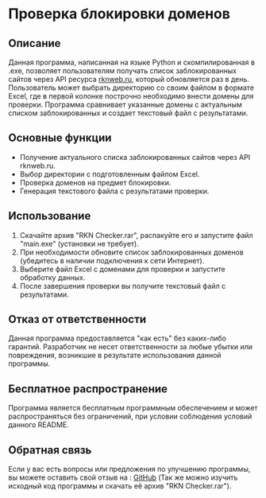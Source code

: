 # Проверка блокировки доменов

## Описание
Данная программа, написанная на языке Python и скомпилированная в .exe, позволяет пользователям получать список заблокированных сайтов через API ресурса [rknweb.ru](https://rknweb.ru), который обновляется раз в день. Пользователь может выбрать директорию со своим файлом в формате Excel, где в первой колонке построчно необходимо внести домены для проверки. Программа сравнивает указанные домены с актуальным списком заблокированных и создает текстовый файл с результатами.

## Основные функции
- Получение актуального списка заблокированных сайтов через API rknweb.ru.
- Выбор директории с подготовленным файлом Excel.
- Проверка доменов на предмет блокировки.
- Генерация текстового файла с результатами проверки.

## Использование
1. Скачайте архив "RKN Checker.rar", распакуйте его и запустите файл "main.exe" (установки не требует).
2. При необходимости обновите список заблокированных доменов (убедитесь в наличии подключения к сети Интернет).
3. Выберите файл Excel с доменами для проверки и запустите обработку данных.
4. После завершения проверки вы получите текстовый файл с результатами.

## Отказ от ответственности
Данная программа предоставляется "как есть" без каких-либо гарантий. Разработчик не несет ответственности за любые убытки или повреждения, возникшие в результате использования данной программы.

## Бесплатное распространение
Программа является бесплатным программным обеспечением и может распространяться без ограничений, при условии соблюдения условий данного README.

## Обратная связь
Если у вас есть вопросы или предложения по улучшению программы, вы можете оставить свой отзыв на : [GitHub](https://github.com/K-ei092/rkn_checking.git)
(Так же можно изучить исходный код программы и скачать её архив "RKN Checker.rar").